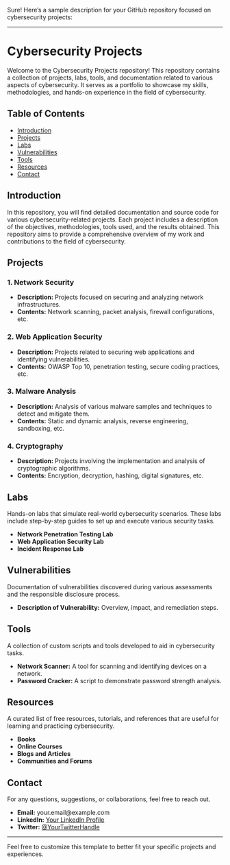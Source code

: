 <div class="markdown prose w-full break-words dark:prose-invert dark"><p>Sure! Here’s a sample description for your GitHub repository focused on cybersecurity projects:</p><hr><h1>Cybersecurity Projects</h1><p>Welcome to the Cybersecurity Projects repository! This repository contains a collection of projects, labs, tools, and documentation related to various aspects of cybersecurity. It serves as a portfolio to showcase my skills, methodologies, and hands-on experience in the field of cybersecurity.</p><h2>Table of Contents</h2><ul><li><a rel="noopener" style="--streaming-animation-state: var(--batch-play-state-1); --animation-rate: var(--batch-play-rate-1);" href="#introduction"><span style="--animation-count: 1; --streaming-animation-state: var(--batch-play-state-2);">Introduction</span></a></li><li><a rel="noopener" style="--streaming-animation-state: var(--batch-play-state-1); --animation-rate: var(--batch-play-rate-1);" href="#projects"><span style="--animation-count: 2; --streaming-animation-state: var(--batch-play-state-2);">Projects</span></a></li><li><a rel="noopener" style="--streaming-animation-state: var(--batch-play-state-1); --animation-rate: var(--batch-play-rate-1);" href="#labs"><span style="--animation-count: 3; --streaming-animation-state: var(--batch-play-state-2);">Labs</span></a></li><li><a rel="noopener" style="--streaming-animation-state: var(--batch-play-state-1); --animation-rate: var(--batch-play-rate-1);" href="#vulnerabilities"><span style="--animation-count: 4; --streaming-animation-state: var(--batch-play-state-2);">Vulnerabilities</span></a></li><li><a rel="noopener" style="--streaming-animation-state: var(--batch-play-state-1); --animation-rate: var(--batch-play-rate-1);" href="#tools"><span style="--animation-count: 5; --streaming-animation-state: var(--batch-play-state-2);">Tools</span></a></li><li><a rel="noopener" style="--streaming-animation-state: var(--batch-play-state-1); --animation-rate: var(--batch-play-rate-1);" href="#resources"><span style="--animation-count: 6; --streaming-animation-state: var(--batch-play-state-2);">Resources</span></a></li><li><a rel="noopener" style="--streaming-animation-state: var(--batch-play-state-1); --animation-rate: var(--batch-play-rate-1);" href="#contact"><span style="--animation-count: 7; --streaming-animation-state: var(--batch-play-state-2);">Contact</span></a></li></ul><h2>Introduction</h2><p>In this repository, you will find detailed documentation and source code for various cybersecurity-related projects. Each project includes a description of the objectives, methodologies, tools used, and the results obtained. This repository aims to provide a comprehensive overview of my work and contributions to the field of cybersecurity.</p><h2>Projects</h2><h3>1. Network Security</h3><ul><li><strong>Description:</strong> Projects focused on securing and analyzing network infrastructures.</li><li><strong>Contents:</strong> Network scanning, packet analysis, firewall configurations, etc.</li></ul><h3>2. Web Application Security</h3><ul><li><strong>Description:</strong> Projects related to securing web applications and identifying vulnerabilities.</li><li><strong>Contents:</strong> OWASP Top 10, penetration testing, secure coding practices, etc.</li></ul><h3>3. Malware Analysis</h3><ul><li><strong>Description:</strong> Analysis of various malware samples and techniques to detect and mitigate them.</li><li><strong>Contents:</strong> Static and dynamic analysis, reverse engineering, sandboxing, etc.</li></ul><h3>4. Cryptography</h3><ul><li><strong>Description:</strong> Projects involving the implementation and analysis of cryptographic algorithms.</li><li><strong>Contents:</strong> Encryption, decryption, hashing, digital signatures, etc.</li></ul><h2>Labs</h2><p>Hands-on labs that simulate real-world cybersecurity scenarios. These labs include step-by-step guides to set up and execute various security tasks.</p><ul><li><strong>Network Penetration Testing Lab</strong></li><li><strong>Web Application Security Lab</strong></li><li><strong>Incident Response Lab</strong></li></ul><h2>Vulnerabilities</h2><p>Documentation of vulnerabilities discovered during various assessments and the responsible disclosure process.</p><ul><li><strong>Description of Vulnerability:</strong> Overview, impact, and remediation steps.</li></ul><h2>Tools</h2><p>A collection of custom scripts and tools developed to aid in cybersecurity tasks.</p><ul><li><strong>Network Scanner:</strong> A tool for scanning and identifying devices on a network.</li><li><strong>Password Cracker:</strong> A script to demonstrate password strength analysis.</li></ul><h2>Resources</h2><p>A curated list of free resources, tutorials, and references that are useful for learning and practicing cybersecurity.</p><ul><li><strong>Books</strong></li><li><strong>Online Courses</strong></li><li><strong>Blogs and Articles</strong></li><li><strong>Communities and Forums</strong></li></ul><h2>Contact</h2><p>For any questions, suggestions, or collaborations, feel free to reach out.</p><ul><li><strong>Email:</strong> <a rel="noopener" style="--streaming-animation-state: var(--batch-play-state-1); --animation-rate: var(--batch-play-rate-1);"><span style="--animation-count: 8; --streaming-animation-state: var(--batch-play-state-2);">your</span><span style="--animation-count: 9; --streaming-animation-state: var(--batch-play-state-2);">.email</span><span style="--animation-count: 10; --streaming-animation-state: var(--batch-play-state-2);">@example</span><span style="--animation-count: 11; --streaming-animation-state: var(--batch-play-state-2);">.com</span></a></li><li><strong>LinkedIn:</strong> <a rel="noopener" target="_new" href="https://www.linkedin.com/in/ravibalan-r" style="--streaming-animation-state: var(--batch-play-state-1); --animation-rate: var(--batch-play-rate-1);"><span style="--animation-count: 9; --streaming-animation-state: var(--batch-play-state-2);">Your</span><span style="--animation-count: 10; --streaming-animation-state: var(--batch-play-state-2);"> LinkedIn</span><span style="--animation-count: 11; --streaming-animation-state: var(--batch-play-state-2);"> Profile</span></a></li><li><strong>Twitter:</strong> <a rel="noopener" target="_new" href="https://x.com/GAMEPLAYER_RAVI?s=09" style="--streaming-animation-state: var(--batch-play-state-1); --animation-rate: var(--batch-play-rate-1);"><span style="--animation-count: 10; --streaming-animation-state: var(--batch-play-state-2);">@YourTwitterHandle</span></a></li></ul><hr><p>Feel free to customize this template to better fit your specific projects and experiences.</p></div>
